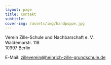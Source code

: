 ```yaml
---
layout: page
title: Kontakt
subtitle:
cover-img: /assets/img/handpuppe.jpg
---
```


Verein Zille-Schule und Nachbarschaft e. V.\
Waldemarstr. 118\
10997 Berlin

E-Mail: [zilleverein@heinrich-zille-grundschule.de](mailto:zilleverein@heinrich-zille-grundschule.de)
